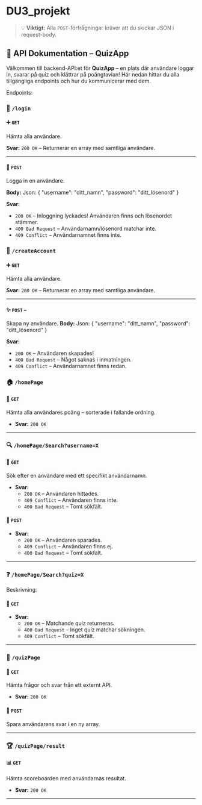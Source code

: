 # DU3_projekt

> 💡 **Viktigt:** Alla `POST`-förfrågningar kräver att du skickar JSON i request-body.

## 🧠 API Dokumentation – QuizApp

Välkommen till backend-API:et för **QuizApp** – en plats där användare loggar in, svarar på quiz och klättrar på poängtavlan! Här nedan hittar du alla tillgängliga endpoints och hur du kommunicerar med dem.

Endpoints:

### 🔐 `/login`

#### ➕ `GET`

Hämta alla användare.

**Svar:** `200 OK` – Returnerar en array med samtliga användare.

---

#### 🔑 `POST`

Logga in en användare.

**Body:**
Json:
{
"username": "ditt_namn",
"password": "ditt_lösenord"
}

**Svar:**

- `200 OK` – Inloggning lyckades! Användaren finns och lösenordet stämmer.
- `400 Bad Request` – Användarnamn/lösenord matchar inte.
- `409 Conflict` – Användarnamnet finns inte.

### 🔐 `/createAccount`

#### ➕ `GET`

Hämta alla användare.

**Svar:** `200 OK` – Returnerar en array med samtliga användare.

---

#### ✨ `POST` –

Skapa ny användare.
**Body:**
Json:
{
"username": "ditt_namn",
"password": "ditt_lösenord"
}

**Svar:**

- `200 OK` – Användaren skapades!
- `400 Bad Request` – Något saknas i inmatningen.
- `409 Conflict` – Användarnamnet finns redan.

### 🏠 `/homePage`

#### 🧾 `GET`

Hämta alla användares poäng – sorterade i fallande ordning.

- **Svar:** `200 OK`

---

### 🔍 `/homePage/Search?username=X`

#### 🔎 `GET`

Sök efter en användare med ett specifikt användarnamn.

- **Svar:**
  - `200 OK` – Användaren hittades.
  - `409 Conflict` – Användaren finns inte.
  - `400 Bad Request` – Tomt sökfält.

#### 💾 `POST`

- **Svar:**
  - `200 OK` – Användaren sparades.
  - `409 Conflict` – Användaren finns ej.
  - `400 Bad Request` – Tomt sökfält.

---

### ❓ `/homePage/Search?quiz=X`

Beskrivning:

#### 🧠 `GET`

- **Svar:**
  - `200 OK` – Matchande quiz returneras.
  - `400 Bad Request` – Inget quiz matchar sökningen.
  - `409 Conflict` – Tomt sökfält.

---

### 📄 `/quizPage`

#### 🔄 `GET`

Hämta frågor och svar från ett externt API.

- **Svar:** `200 OK`

#### 📝 `POST`

Spara användarens svar i en ny array.

---

### 🏆 `/quizPage/result`

#### 📊 `GET`

Hämta scoreboarden med användarnas resultat.

- **Svar:** `200 OK`

---
